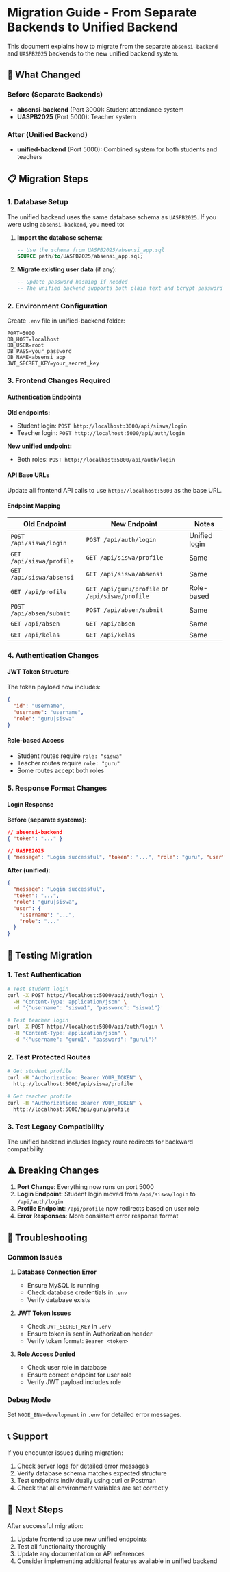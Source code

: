 # Migration Guide - From Separate Backends to Unified Backend

This document explains how to migrate from the separate `absensi-backend` and `UASPB2025` backends to the new unified backend system.

## 🔄 What Changed

### Before (Separate Backends)
- **absensi-backend** (Port 3000): Student attendance system
- **UASPB2025** (Port 5000): Teacher system

### After (Unified Backend)
- **unified-backend** (Port 5000): Combined system for both students and teachers

## 📋 Migration Steps

### 1. Database Setup
The unified backend uses the same database schema as `UASPB2025`. If you were using `absensi-backend`, you need to:

1. **Import the database schema**:
   ```sql
   -- Use the schema from UASPB2025/absensi_app.sql
   SOURCE path/to/UASPB2025/absensi_app.sql;
   ```

2. **Migrate existing user data** (if any):
   ```sql
   -- Update password hashing if needed
   -- The unified backend supports both plain text and bcrypt passwords
   ```

### 2. Environment Configuration
Create `.env` file in unified-backend folder:
```env
PORT=5000
DB_HOST=localhost
DB_USER=root
DB_PASS=your_password
DB_NAME=absensi_app
JWT_SECRET_KEY=your_secret_key
```

### 3. Frontend Changes Required

#### Authentication Endpoints
**Old endpoints:**
- Student login: `POST http://localhost:3000/api/siswa/login`
- Teacher login: `POST http://localhost:5000/api/auth/login`

**New unified endpoint:**
- Both roles: `POST http://localhost:5000/api/auth/login`

#### API Base URLs
Update all frontend API calls to use `http://localhost:5000` as the base URL.

#### Endpoint Mapping

| Old Endpoint | New Endpoint | Notes |
|--------------|--------------|-------|
| `POST /api/siswa/login` | `POST /api/auth/login` | Unified login |
| `GET /api/siswa/profile` | `GET /api/siswa/profile` | Same |
| `GET /api/siswa/absensi` | `GET /api/siswa/absensi` | Same |
| `GET /api/profile` | `GET /api/guru/profile` or `/api/siswa/profile` | Role-based |
| `POST /api/absen/submit` | `POST /api/absen/submit` | Same |
| `GET /api/absen` | `GET /api/absen` | Same |
| `GET /api/kelas` | `GET /api/kelas` | Same |

### 4. Authentication Changes

#### JWT Token Structure
The token payload now includes:
```json
{
  "id": "username",
  "username": "username", 
  "role": "guru|siswa"
}
```

#### Role-based Access
- Student routes require `role: "siswa"`
- Teacher routes require `role: "guru"`
- Some routes accept both roles

### 5. Response Format Changes

#### Login Response
**Before (separate systems):**
```json
// absensi-backend
{ "token": "..." }

// UASPB2025  
{ "message": "Login successful", "token": "...", "role": "guru", "user": {...} }
```

**After (unified):**
```json
{
  "message": "Login successful",
  "token": "...",
  "role": "guru|siswa",
  "user": {
    "username": "...",
    "role": "..."
  }
}
```

## 🧪 Testing Migration

### 1. Test Authentication
```bash
# Test student login
curl -X POST http://localhost:5000/api/auth/login \
  -H "Content-Type: application/json" \
  -d '{"username": "siswa1", "password": "siswa1"}'

# Test teacher login  
curl -X POST http://localhost:5000/api/auth/login \
  -H "Content-Type: application/json" \
  -d '{"username": "guru1", "password": "guru1"}'
```

### 2. Test Protected Routes
```bash
# Get student profile
curl -H "Authorization: Bearer YOUR_TOKEN" \
  http://localhost:5000/api/siswa/profile

# Get teacher profile
curl -H "Authorization: Bearer YOUR_TOKEN" \
  http://localhost:5000/api/guru/profile
```

### 3. Test Legacy Compatibility
The unified backend includes legacy route redirects for backward compatibility.

## ⚠️ Breaking Changes

1. **Port Change**: Everything now runs on port 5000
2. **Login Endpoint**: Student login moved from `/api/siswa/login` to `/api/auth/login`
3. **Profile Endpoint**: `/api/profile` now redirects based on user role
4. **Error Responses**: More consistent error response format

## 🔧 Troubleshooting

### Common Issues

1. **Database Connection Error**
   - Ensure MySQL is running
   - Check database credentials in `.env`
   - Verify database exists

2. **JWT Token Issues**
   - Check `JWT_SECRET_KEY` in `.env`
   - Ensure token is sent in Authorization header
   - Verify token format: `Bearer <token>`

3. **Role Access Denied**
   - Check user role in database
   - Ensure correct endpoint for user role
   - Verify JWT payload includes role

### Debug Mode
Set `NODE_ENV=development` in `.env` for detailed error messages.

## 📞 Support

If you encounter issues during migration:
1. Check server logs for detailed error messages
2. Verify database schema matches expected structure
3. Test endpoints individually using curl or Postman
4. Check that all environment variables are set correctly

## 🎯 Next Steps

After successful migration:
1. Update frontend to use new unified endpoints
2. Test all functionality thoroughly
3. Update any documentation or API references
4. Consider implementing additional features available in unified backend
